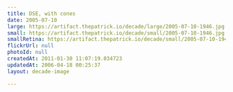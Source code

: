 ```yaml
---
title: DSE, with cones
date: 2005-07-10
large: https://artifact.thepatrick.io/decade/large/2005-07-10-1946.jpg
small: https://artifact.thepatrick.io/decade/small/2005-07-10-1946.jpg
smallRetina: https://artifact.thepatrick.io/decade/small/2005-07-10-1946@2x.jpg
flickrUrl: null
photoId: null
createdAt: 2011-01-30 11:07:19.034723
updatedAt: 2006-04-18 00:25:37
layout: decade-image

---
```


